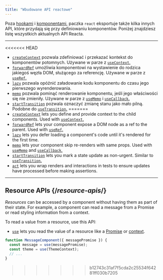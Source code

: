 ```yaml
---
title: "Wbudowane API reactowe"
---
```


<Intro>

Poza [hookami](/reference/react) i [komponentami](/reference/react/components), paczka `react` eksportuje także kilka innych API, które przydają się przy definiowaniu komponentów. Poniżej znajdziesz listę wszystkich aktualnych API Reacta.

</Intro>

---

<<<<<<< HEAD
* [`createContext`](/reference/react/createContext) pozwala zdefiniować i przekazać kontekst do komponentów potomnych. Używane w parze z [`useContext`.](/reference/react/useContext)
* [`forwardRef`](/reference/react/forwardRef) umożliwia komponentowi na wystawienie do rodzica jakiegoś węzła DOM, służącego za referencję. Używane w parze z [`useRef`.](/reference/react/useRef)
* [`lazy`](/reference/react/lazy) pozwala opóźnić załadowanie kodu komponentu do czasu jego pierwszego wyrenderowania.
* [`memo`](/reference/react/memo) pozwala pominąć renderowanie komponentu, jeśli jego właściwości się nie zmieniły. Używane w parze z [`useMemo`](/reference/react/useMemo) i [`useCallback`.](/reference/react/useCallback)
* [`startTransition`](/reference/react/startTransition) pozwala oznaczyć zmianę stanu jako mało pilną. Podobne do [`useTransition`.](/reference/react/useTransition)
=======
* [`createContext`](/reference/react/createContext) lets you define and provide context to the child components. Used with [`useContext`.](/reference/react/useContext)
* [`forwardRef`](/reference/react/forwardRef) lets your component expose a DOM node as a ref to the parent. Used with [`useRef`.](/reference/react/useRef)
* [`lazy`](/reference/react/lazy) lets you defer loading a component's code until it's rendered for the first time.
* [`memo`](/reference/react/memo) lets your component skip re-renders with same props. Used with [`useMemo`](/reference/react/useMemo) and [`useCallback`.](/reference/react/useCallback)
* [`startTransition`](/reference/react/startTransition) lets you mark a state update as non-urgent. Similar to [`useTransition`.](/reference/react/useTransition)
* [`act`](/reference/react/act) lets you wrap renders and interactions in tests to ensure updates have processed before making assertions.

---

## Resource APIs {/*resource-apis*/}

*Resources* can be accessed by a component without having them as part of their state. For example, a component can read a message from a Promise or read styling information from a context.

To read a value from a resource, use this API:

* [`use`](/reference/react/use) lets you read the value of a resource like a [Promise](https://developer.mozilla.org/en-US/docs/Web/JavaScript/Reference/Global_Objects/Promise) or [context](/learn/passing-data-deeply-with-context).
```js
function MessageComponent({ messagePromise }) {
  const message = use(messagePromise);
  const theme = use(ThemeContext);
  // ...
}
```
>>>>>>> b12743c31af7f5cda2c25534f64281ff030b7205
